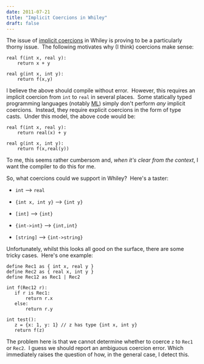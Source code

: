 ```yaml
---
date: 2011-07-21
title: "Implicit Coercions in Whiley"
draft: false
---
```


The issue of [implicit coercions](http://wikipedia.org/wiki/Type_conversion) in Whiley is proving to be a particularly thorny issue.  The following motivates why (I think) coercions make sense:

```whiley
real f(int x, real y):
    return x + y

real g(int x, int y):
    return f(x,y)
```

I believe the above should compile without error.  However, this requires an implicit coercion from `int` to `real` in several places.  Some statically typed programming languages (notably [ML](http://wikipedia.org/wiki/ML_(programming_language))) simply don't perform *any* implicit coercions.  Instead, they require explicit coercions in the form of type casts.  Under this model, the above code would be:

```whiley
real f(int x, real y):
    return real(x) + y

real g(int x, int y):
    return f(x,real(y))
```

To me, this seems rather cumbersom and, *when it's clear from the context*, I want the compiler to do this for me.

So, what coercions could we support in Whiley?  Here's a taster:
   * `int` --> `real`

   * `{int x, int y}` --> `{int y}`

   * `[int]` --> `{int}`

   * `{int->int}` --> `{int,int}`

   * `[string]` --> `{int->string}`


Unfortunately, whilst this looks all good on the surface, there are some tricky cases.  Here's one example:

```whiley
define Rec1 as { int x, real y }
define Rec2 as { real x, int y }
define Rec12 as Rec1 | Rec2

int f(Rec12 r):
   if r is Rec1:
       return r.x
   else:
       return r.y

int test():
   z = {x: 1, y: 1} // z has type {int x, int y}
   return f(z)
```

The problem here is that we cannot determine whether to coerce `z` to `Rec1` or `Rec2`.  I guess we should report an ambiguous coercion error.  Which immediately raises the question of how, in the general case, I detect this.
